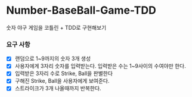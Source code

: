 # Number-BaseBall-Game-TDD
숫자 야구 게임을 코틀린 + TDD로 구현해보기

### 요구 사항
- [x] 랜덤으로 1~9까지의 숫자 3개 생성
- [x] 사용자에게 3자리 숫자를 입력받는다. 입력받은 수는 1~9사이의 수여야만 한다.
- [x] 입력받은 3자리 수로 Strike, Ball을 판별한다
- [x] 구해진 Strike, Ball을 사용자에게 보여준다.
- [x] 스트라이크가 3개 나올때까지 반복한다.
